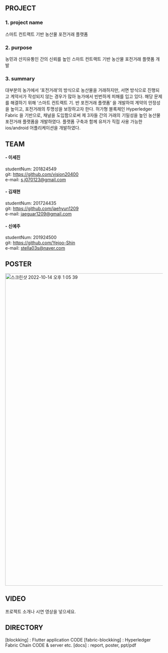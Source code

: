 ## PROJECT
  ### 1. project name
  스마트 컨트랙트 기반 농산물 포전거래 플랫폼 
  ### 2. purpose
  농민과 산지유통인 간의 신뢰를 높인 스마트 컨트랙트 기반 농산물 포전거래 플랫폼 개발
  ### 3. summary
  대부분의 농가에서 ‘포전거래’의 방식으로 농산물을 거래하지만, 서면 방식으로 진행되고 계약서가 작성되지 않는 경우가 많아 농가에서 빈번하게 피해를 입고 있다. 해당 문제를 해결하기 위해 ‘스마트 컨트랙트 기. 반 포전거래 플랫폼’ 을 개발하여 계약의 안정성을 높이고, 포전거래의 투명성을 보장하고자 한다. 허가형 블록체인 Hyperledger Fabric 을 기반으로, 채널을 도입함으로써 제 3자들 간의 거래의 기밀성을 높인 농산물 포전거래 플랫폼을 개발하였다. 플랫폼 구축과 함께 유저가 직접 사용 가능한 ios/android 어플리케이션을 개발하였다.
  
  
## TEAM
  #### - 이세진   
   studentNum: 201824549  
   git: https://github.com/vision20400  
   e-mail: s.j070123@gmail.com  
     
  #### - 김재현  
   studentNum: 201724435  
   git: https://github.com/jaehyun1209  
   e-mail: jaeguar1209@gmail.com  
     
  #### - 신예주  
   studentNum: 201924500  
   git: https://github.com/Yejoo-Shin  
   e-mail: stella03s@naver.com  
  
  
## POSTER
<img width="995" alt="스크린샷 2022-10-14 오후 1 05 39" src="https://user-images.githubusercontent.com/41162249/195760107-cb141b0a-d3db-4cb6-8bff-2b2beb62a490.png">
  
  
## VIDEO
프로젝트 소개나 시연 영상을 넣으세요.
  
  
## DIRECTORY
   [blockking] : Flutter application CODE
   [fabric-blockking] : Hyperledger Fabric Chain CODE & server etc.
   [docs] : report, poster, ppt/pdf

